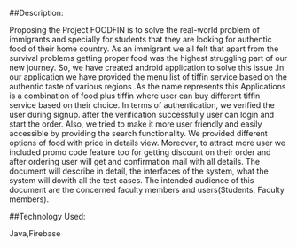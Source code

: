 ##Description:

Proposing the Project FOODFIN is to solve the real-world problem of immigrants and
specially for students that they are looking for authentic food of their home country.
As an immigrant we all felt that apart from the survival problems getting proper food was the
highest struggling part of our new journey. So, we have created android application to solve this
issue .In our application we have provided the menu list of tiffin service based on the authentic
taste of various regions .As the name represents this Applications is a combination of food plus
tiffin where user can buy different tiffin service based on their choice. In terms of authentication,
we verified the user during signup. after the verification successfully user can login and start the
order. Also, we tried to make it more user friendly and easily accessible by providing the search
functionality. We provided different options of food with price in details view. Moreover, to attract
more user we included promo code feature too for getting discount on their order and after ordering
user will get and confirmation mail with all details.
The document will describe in detail, the interfaces of the system, what the system will
dowith all the test cases. The intended audience of this document are the concerned faculty members and
users(Students, Faculty members).

##Technology Used:

Java,Firebase